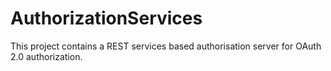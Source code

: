 AuthorizationServices
=====================

This project contains a REST services based authorisation server for OAuth 2.0 authorization.
